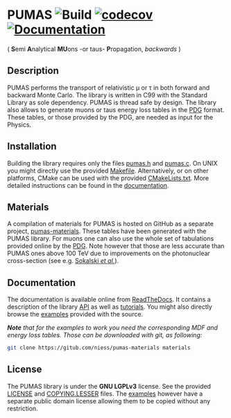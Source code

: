 # PUMAS ![Build](https://github.com/niess/pumas/workflows/Build/badge.svg) [![codecov](https://codecov.io/gh/niess/pumas/branch/master/graph/badge.svg)](https://codecov.io/gh/niess/pumas) [![Documentation](https://readthedocs.org/projects/pumas/badge/?version=latest)](https://pumas.readthedocs.io/en/latest/?badge=latest)
( **S**emi **A**nalytical **MU**ons -or taus- **P**ropagation, *backwards* )

## Description

PUMAS performs the transport of relativistic &mu; or &tau; in both forward
and backward Monte Carlo. The library is written in C99 with the Standard
Library as sole dependency. PUMAS is thread safe by design. The library also
allows to generate muons or taus energy loss tables in the
[PDG](http://pdg.lbl.gov/2016/AtomicNuclearProperties/index.html)
format. These tables, or those provided by the PDG, are needed as input for the
Physics.

## Installation

Building the library requires only the files [pumas.h](include/pumas.h) and
[pumas.c](src/pumas.c). On UNIX you might directly use the provided
[Makefile](Makefile). Alternatively, or on other platforms, CMake can be used
with the provided [CMakeLists.txt](CMakeLists.txt). More detailed instructions
can be found in the
[documentation](https://pumas.readthedocs.io/en/latest/installation).

## Materials

A compilation of materials for PUMAS is hosted on GitHub as a separate project,
[pumas-materials](https://github.com/niess/pumas-materials). These tables have
been generated with the PUMAS library. For muons one can also use the whole set
of tabulations provided online by the
[PDG](https://pdg.lbl.gov/2020/AtomicNuclearProperties/index.html). Note however
that those are less accurate than PUMAS ones above 100 TeV due to improvements
on the photonuclear cross-section (see e.g.
[Sokalski _et al._](https://arxiv.org/abs/hep-ph/0201122)).

## Documentation

The documentation is available online from
[ReadTheDocs](https://pumas.readthedocs.io/en/latest). It contains a description
of the library [API](https://pumas.readthedocs.io/en/latest/api) as well as
[tutorials](https://pumas.readthedocs.io/en/latest/tutorials). You might also
directly browse the [examples](examples) provided with the source.

_**Note** that for the examples to work you need the corresponding MDF and
energy loss tables. Those can be downloaded with git, as following:_
```bash
git clone https://gitub.com/niess/pumas-materials materials
```

## License
The PUMAS library is  under the **GNU LGPLv3** license. See the provided
[LICENSE](LICENSE) and [COPYING.LESSER](COPYING.LESSER) files. The
[examples](examples) however have a separate public domain license allowing them
to be copied without any restriction.
